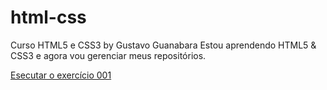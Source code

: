 # html-css
 Curso HTML5 e CSS3 by Gustavo Guanabara
Estou aprendendo HTML5 & CSS3 e agora vou gerenciar meus repositórios. 

<a href="https://julio-gallo.github.io/html-css/Exercicios/ex001/index.html">Esecutar o exercício 001</a>
